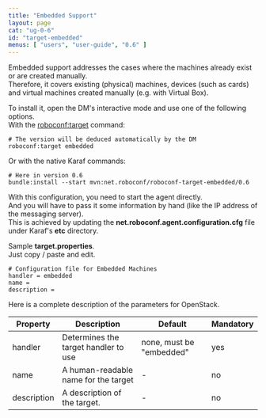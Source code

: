 ```yaml
---
title: "Embedded Support"
layout: page
cat: "ug-0-6"
id: "target-embedded"
menus: [ "users", "user-guide", "0.6" ]
---
```


Embedded support addresses the cases where the machines already exist or are created manually.  
Therefore, it covers existing (physical) machines, devices (such as cards) and virtual machines created
manually (e.g. with Virtual Box).

To install it, open the DM's interactive mode and use one of the following options.  
With the [roboconf:target](karaf-commands-for-roboconf.html) command:

```properties
# The version will be deduced automatically by the DM
roboconf:target embedded
```

Or with the native Karaf commands:

```properties
# Here in version 0.6
bundle:install --start mvn:net.roboconf/roboconf-target-embedded/0.6
```

With this configuration, you need to start the agent directly.  
And you will have to pass it some information by hand (like the IP address of the messaging server).  
This is achieved by updating the **net.roboconf.agent.configuration.cfg** file under Karaf's **etc** directory.

Sample **target.properties**.  
Just copy / paste and edit.

```properties
# Configuration file for Embedded Machines
handler = embedded
name = 
description = 
```

Here is a complete description of the parameters for OpenStack.

| Property | Description | Default | Mandatory |
| --- | --- | --- | --- |
| handler | Determines the target handler to use | none, must be "embedded" | yes |
| name | A human-readable name for the target | - | no |
| description | A description of the target. | - | no |
